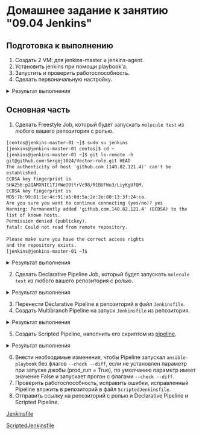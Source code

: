 # Домашнее задание к занятию "09.04 Jenkins"

## Подготовка к выполнению

1. Создать 2 VM: для jenkins-master и jenkins-agent.
2. Установить jenkins при помощи playbook'a.
3. Запустить и проверить работоспособность.
4. Сделать первоначальную настройку.

<details><summary>Результат выполнения</summary>

![](https://github.com/Sergej1024/mnt-homeworks/blob/MNT-13/09-ci-04-jenkins/image/start_jenkins.png)
![](https://github.com/Sergej1024/mnt-homeworks/blob/MNT-13/09-ci-04-jenkins/image/start_jenkins2.png)

</details>

## Основная часть

1. Сделать Freestyle Job, который будет запускать `molecule test` из любого вашего репозитория с ролью.

```shell
[centos@jenkins-master-01 ~]$ sudo su jenkins
[jenkins@jenkins-master-01 centos]$ cd ~
[jenkins@jenkins-master-01 ~]$ git ls-remote -h git@github.com:Sergej1024/Vector-role.git HEAD
The authenticity of host 'github.com (140.82.121.4)' can't be established.
ECDSA key fingerprint is SHA256:p2QAMXNIC1TJYWeIOttrVc98/R1BUFWu3/LiyKgUfQM.
ECDSA key fingerprint is MD5:7b:99:81:1e:4c:91:a5:0d:5a:2e:2e:80:13:3f:24:ca.
Are you sure you want to continue connecting (yes/no)? yes
Warning: Permanently added 'github.com,140.82.121.4' (ECDSA) to the list of known hosts.
Permission denied (publickey).
fatal: Could not read from remote repository.

Please make sure you have the correct access rights
and the repository exists.
[jenkins@jenkins-master-01 ~]$ 
```
<details><summary>Результат выполнения</summary>

![](https://github.com/Sergej1024/mnt-homeworks/blob/MNT-13/09-ci-04-jenkins/image/jenkins.png)
![](https://github.com/Sergej1024/mnt-homeworks/blob/MNT-13/09-ci-04-jenkins/image/jenkins1.png)
![](https://github.com/Sergej1024/mnt-homeworks/blob/MNT-13/09-ci-04-jenkins/image/jenkins2.png)

</details>

2. Сделать Declarative Pipeline Job, который будет запускать `molecule test` из любого вашего репозитория с ролью.

<details><summary>Результат выполнения</summary>

![](https://github.com/Sergej1024/mnt-homeworks/blob/MNT-13/09-ci-04-jenkins/image/declarat1.png)
![](https://github.com/Sergej1024/mnt-homeworks/blob/MNT-13/09-ci-04-jenkins/image/declarat2.png)

</details>

3. Перенести Declarative Pipeline в репозиторий в файл `Jenkinsfile`.
4. Создать Multibranch Pipeline на запуск `Jenkinsfile` из репозитория.

<details><summary>Результат выполнения</summary>

![](https://github.com/Sergej1024/mnt-homeworks/blob/MNT-13/09-ci-04-jenkins/image/multibranch.png)

</details>

5. Создать Scripted Pipeline, наполнить его скриптом из [pipeline](./pipeline).

<details><summary>Результат выполнения</summary>

![](https://github.com/Sergej1024/mnt-homeworks/blob/MNT-13/09-ci-04-jenkins/image/scripted.png)

</details>

6. Внести необходимые изменения, чтобы Pipeline запускал `ansible-playbook` без флагов `--check --diff`, если не установлен параметр при запуске джобы (prod_run = True), по умолчанию параметр имеет значение False и запускает прогон с флагами `--check --diff`.
7. Проверить работоспособность, исправить ошибки, исправленный Pipeline вложить в репозиторий в файл `ScriptedJenkinsfile`.
8. Отправить ссылку на репозиторий с ролью и Declarative Pipeline и Scripted Pipeline.

[Jenkinsfile](https://github.com/Sergej1024/Vector-role/tree/main)

[ScriptedJenkinsfile](https://github.com/Sergej1024/mnt-homeworks/blob/MNT-13/09-ci-04-jenkins/src/ScriptedJenkinsfile)
